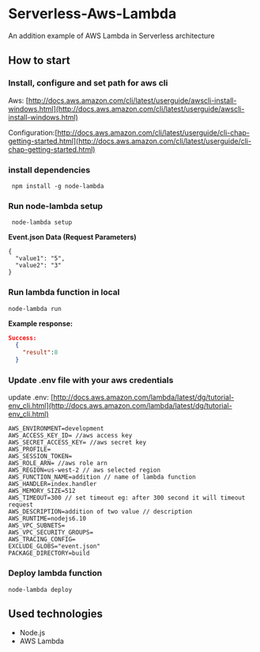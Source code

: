# Serverless-Aws-Lambda
An addition example of AWS Lambda in Serverless architecture

## How to start

### Install, configure and set path for aws cli

Aws: [http://docs.aws.amazon.com/cli/latest/userguide/awscli-install-windows.html](http://docs.aws.amazon.com/cli/latest/userguide/awscli-install-windows.html)

Configuration:[http://docs.aws.amazon.com/cli/latest/userguide/cli-chap-getting-started.html](http://docs.aws.amazon.com/cli/latest/userguide/cli-chap-getting-started.html)

### install dependencies

```
 npm install -g node-lambda
```
### Run node-lambda setup

```
 node-lambda setup
```

**Event.json Data (Request Parameters)**
```
{
  "value1": "5",
  "value2": "3"
}
```

### Run lambda function in local
```
node-lambda run
```

**Example response:**
```json
Success:
  {  
    "result":8
  }
```
### Update .env file with your aws credentials 
update .env: [http://docs.aws.amazon.com/lambda/latest/dg/tutorial-env_cli.html](http://docs.aws.amazon.com/lambda/latest/dg/tutorial-env_cli.html)

```
AWS_ENVIRONMENT=development
AWS_ACCESS_KEY_ID= //aws access key 
AWS_SECRET_ACCESS_KEY= //aws secret key 
AWS_PROFILE=
AWS_SESSION_TOKEN=
AWS_ROLE_ARN= //aws role arn 
AWS_REGION=us-west-2 // aws selected region
AWS_FUNCTION_NAME=addition // name of lambda function
AWS_HANDLER=index.handler
AWS_MEMORY_SIZE=512 
AWS_TIMEOUT=300 // set timeout eg: after 300 second it will timeout request
AWS_DESCRIPTION=addition of two value // description 
AWS_RUNTIME=nodejs6.10
AWS_VPC_SUBNETS=
AWS_VPC_SECURITY_GROUPS=
AWS_TRACING_CONFIG=
EXCLUDE_GLOBS="event.json"
PACKAGE_DIRECTORY=build

```

### Deploy lambda function
```
node-lambda deploy
```
## Used technologies

* Node.js
* AWS Lambda
